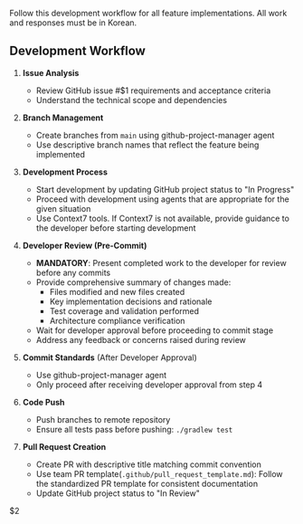 Follow this development workflow for all feature implementations. All work and responses must be in Korean.

## Development Workflow

1. **Issue Analysis**
    - Review GitHub issue #$1 requirements and acceptance criteria
    - Understand the technical scope and dependencies

2. **Branch Management**
    - Create branches from `main` using github-project-manager agent
    - Use descriptive branch names that reflect the feature being implemented

3. **Development Process**
    - Start development by updating GitHub project status to "In Progress"
    - Proceed with development using agents that are appropriate for the given situation
    - Use Context7 tools. If Context7 is not available, provide guidance to the developer before starting development

4. **Developer Review (Pre-Commit)**
    - **MANDATORY**: Present completed work to the developer for review before any commits
    - Provide comprehensive summary of changes made:
        - Files modified and new files created
        - Key implementation decisions and rationale
        - Test coverage and validation performed
        - Architecture compliance verification
    - Wait for developer approval before proceeding to commit stage
    - Address any feedback or concerns raised during review

5. **Commit Standards** (After Developer Approval)
    - Use github-project-manager agent
    - Only proceed after receiving developer approval from step 4

6. **Code Push**
    - Push branches to remote repository
    - Ensure all tests pass before pushing: `./gradlew test`

7. **Pull Request Creation**
    - Create PR with descriptive title matching commit convention
    - Use team PR template(`.github/pull_request_template.md`): Follow the standardized PR template for consistent documentation
    - Update GitHub project status to "In Review"

$2